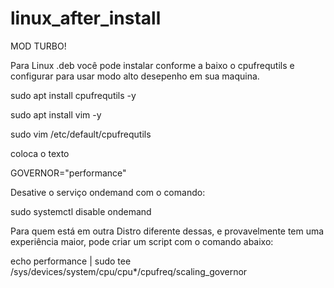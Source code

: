 # linux_after_install



  MOD TURBO! 
  
  Para Linux .deb você pode instalar conforme a baixo o cpufrequtils e configurar para usar modo alto desepenho em sua maquina.
  
  sudo apt install cpufrequtils -y 
  
  sudo apt install vim -y 
  
  sudo vim /etc/default/cpufrequtils 

  coloca o texto 
  
  GOVERNOR="performance" 

Desative o serviço ondemand com o comando:

  sudo systemctl disable ondemand

Para quem está em outra Distro diferente dessas, e provavelmente tem uma experiência maior, pode criar um script com o comando abaixo:

  echo performance | sudo tee /sys/devices/system/cpu/cpu*/cpufreq/scaling_governor
